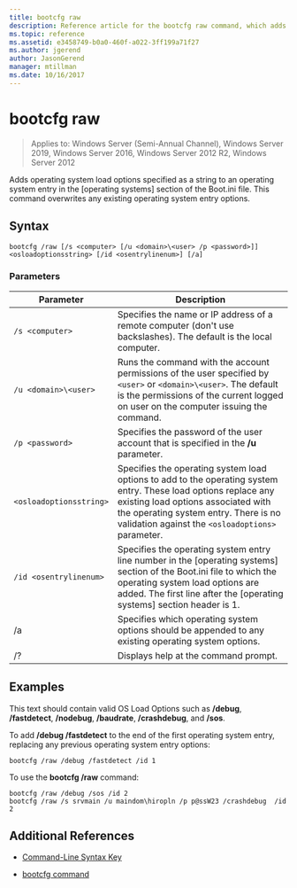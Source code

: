 ```yaml
---
title: bootcfg raw
description: Reference article for the bootcfg raw command, which adds operating system load options, specified as a string, to an operating system entry in the operating system section of the Boot.ini file.
ms.topic: reference
ms.assetid: e3458749-b0a0-460f-a022-3ff199a71f27
ms.author: jgerend
author: JasonGerend
manager: mtillman
ms.date: 10/16/2017
---
```

# bootcfg raw

> Applies to: Windows Server (Semi-Annual Channel), Windows Server 2019, Windows Server 2016, Windows Server 2012 R2, Windows Server 2012

Adds operating system load options specified as a string to an operating system entry in the [operating systems] section of the Boot.ini file. This command overwrites any existing operating system entry options.

## Syntax

```
bootcfg /raw [/s <computer> [/u <domain>\<user> /p <password>]] <osloadoptionsstring> [/id <osentrylinenum>] [/a]
```

### Parameters

| Parameter | Description |
| --------- | ----------- |
| `/s <computer>` | Specifies the name or IP address of a remote computer (don't use backslashes). The default is the local computer. |
| `/u <domain>\<user>`  | Runs the command with the account permissions of the user specified by `<user>` or `<domain>\<user>`. The default is the permissions of the current logged on user on the computer issuing the command. |
| `/p <password>` | Specifies the password of the user account that is specified in the **/u** parameter. |
| `<osloadoptionsstring>` | Specifies the operating system load options to add to the operating system entry. These load options replace any existing load options associated with the operating system entry. There is no validation against the `<osloadoptions>` parameter.
| `/id <osentrylinenum>` | Specifies the operating system entry line number in the [operating systems] section of the Boot.ini file to which the operating system load options are added. The first line after the [operating systems] section header is 1. |
| /a | Specifies which operating system options should be appended to any existing operating system options. |
| /? | Displays help at the command prompt. |

## Examples

This text should contain valid OS Load Options such as **/debug**, **/fastdetect**, **/nodebug**, **/baudrate**, **/crashdebug**, and **/sos**.

To add **/debug /fastdetect** to the end of the first operating system entry, replacing any previous operating system entry options:

```
bootcfg /raw /debug /fastdetect /id 1
```

To use the **bootcfg /raw** command:

```
bootcfg /raw /debug /sos /id 2
bootcfg /raw /s srvmain /u maindom\hiropln /p p@ssW23 /crashdebug  /id 2
```

## Additional References

- [Command-Line Syntax Key](command-line-syntax-key.md)

- [bootcfg command](bootcfg.md)
